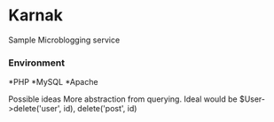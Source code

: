 Karnak
======

Sample Microblogging service

### Environment

*PHP
*MySQL
*Apache


Possible ideas
More abstraction from querying. Ideal would be $User->delete('user', id), delete('post', id)